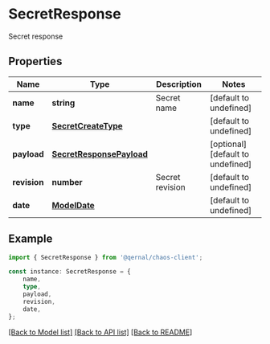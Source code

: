 # SecretResponse

Secret response

## Properties

Name | Type | Description | Notes
------------ | ------------- | ------------- | -------------
**name** | **string** | Secret name | [default to undefined]
**type** | [**SecretCreateType**](SecretCreateType.md) |  | [default to undefined]
**payload** | [**SecretResponsePayload**](SecretResponsePayload.md) |  | [optional] [default to undefined]
**revision** | **number** | Secret revision | [default to undefined]
**date** | [**ModelDate**](ModelDate.md) |  | [default to undefined]

## Example

```typescript
import { SecretResponse } from '@qernal/chaos-client';

const instance: SecretResponse = {
    name,
    type,
    payload,
    revision,
    date,
};
```

[[Back to Model list]](../README.md#documentation-for-models) [[Back to API list]](../README.md#documentation-for-api-endpoints) [[Back to README]](../README.md)
